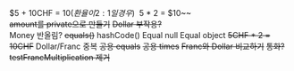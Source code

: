 $5 + 10CHF = $10(환율이 2:1일 경우)  
~~$5 * 2 = $10~~  
~~amount를 private으로 만들기~~
~~Dollar 부작용?~~  
Money 반올림?
~~equals()~~
hashCode()
Equal null
Equal object
~~5CHF * 2 = 10CHF~~
Dollar/Franc 중복
~~공용 equals~~
~~공용 times~~
~~Franc와 Dollar 비교하기~~
~~통화?~~
~~testFrancMultiplication 제거~~